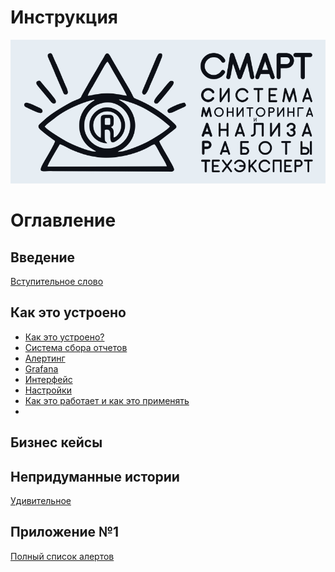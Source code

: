 # Инструкция

<img src="img/logo_smart_light.jpg" width="813" alt="">

# Оглавление

## Введение

[Вступительное слово](chapter-0.md)

## Как это устроено

- [Как это устроено?](chapter-10.md)
- [Система сбора отчетов](chapter-20.md)
- [Алертинг](chapter-30.md)
- [Grafana](chapter-40.md) 
- [Интерфейс](chapter-50.md)
- [Настройки](chapter-60.md)
- [Как это работает и как это применять](chapter-70.md)
- 

## Бизнес кейсы

## Непридуманные истории

[Удивительное](fuckups.md)

## Приложение №1

[Полный список алертов](appendix-1.md)
